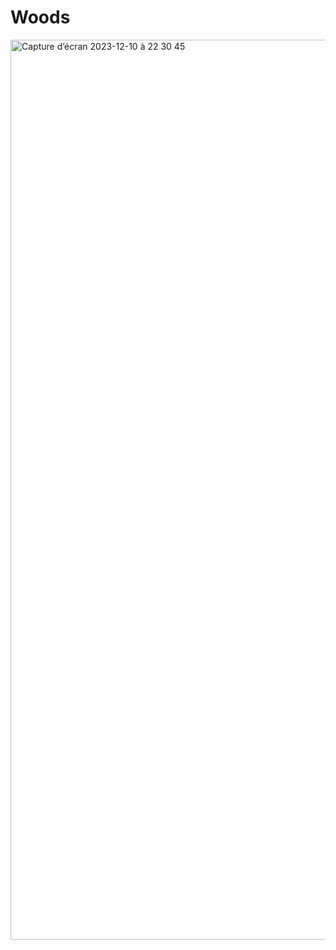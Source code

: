 # Woods
<img width="1440" alt="Capture d’écran 2023-12-10 à 22 30 45" src="https://github.com/blueraymusic/Wood/assets/83096078/d9012ca1-2d0a-4d2c-b388-eaf5b79a3044">

